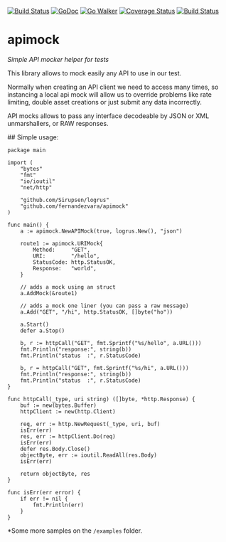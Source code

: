 [![Build Status](https://travis-ci.org/fernandezvara/apimock.svg?branch=master)](https://travis-ci.org/fernandezvara/apimock)
[![GoDoc](https://godoc.org/github.com/fernandezvara/apimock?status.png)](https://godoc.org/github.com/fernandezvara/apimock)
[![Go Walker](http://gowalker.org/api/v1/badge)](https://gowalker.org/github.com/fernandezvara/apimock)
[![Coverage Status](https://coveralls.io/repos/fernandezvara/apimock/badge.svg?branch=master&service=github)](https://coveralls.io/github/fernandezvara/apimock?branch=master)
[![Build Status](https://drone.io/github.com/fernandezvara/apimock/status.png)](https://drone.io/github.com/fernandezvara/apimock/latest)
# apimock

*Simple API mocker helper for tests*


This library allows to mock easily any API to use in our test.

Normally when creating an API client we need to access many times, so instancing a local api mock will allow us to override problems like rate limiting, double asset creations or just submit any data incorrectly.

API mocks allows to pass any interface decodeable by JSON or XML unmarshallers, or RAW responses.

## Simple usage:

```
package main

import (
	"bytes"
	"fmt"
	"io/ioutil"
	"net/http"

	"github.com/Sirupsen/logrus"
	"github.com/fernandezvara/apimock"
)

func main() {
	a := apimock.NewAPIMock(true, logrus.New(), "json")

	route1 := apimock.URIMock{
		Method:     "GET",
		URI:        "/hello",
		StatusCode: http.StatusOK,
		Response:   "world",
	}

	// adds a mock using an struct
	a.AddMock(&route1)

	// adds a mock one liner (you can pass a raw message)
	a.Add("GET", "/hi", http.StatusOK, []byte("ho"))

	a.Start()
	defer a.Stop()

	b, r := httpCall("GET", fmt.Sprintf("%s/hello", a.URL()))
	fmt.Println("response:", string(b))
	fmt.Println("status  :", r.StatusCode)

	b, r = httpCall("GET", fmt.Sprintf("%s/hi", a.URL()))
	fmt.Println("response:", string(b))
	fmt.Println("status  :", r.StatusCode)
}

func httpCall(_type, uri string) ([]byte, *http.Response) {
	buf := new(bytes.Buffer)
	httpClient := new(http.Client)

	req, err := http.NewRequest(_type, uri, buf)
	isErr(err)
	res, err := httpClient.Do(req)
	isErr(err)
	defer res.Body.Close()
	objectByte, err := ioutil.ReadAll(res.Body)
	isErr(err)

	return objectByte, res
}

func isErr(err error) {
	if err != nil {
		fmt.Println(err)
	}
}
```

*Some more samples on the `/examples` folder.
